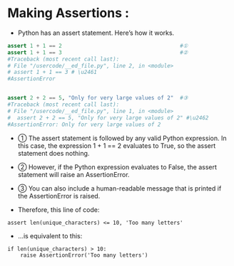 # Making Assertions :

- Python has an assert statement. Here’s how it works.

```python
assert 1 + 1 == 2                                     #①
assert 1 + 1 == 3                                     #②
#Traceback (most recent call last):
# File "/usercode/__ed_file.py", line 2, in <module>
# assert 1 + 1 == 3 # \u2461
#AssertionError


assert 2 + 2 == 5, "Only for very large values of 2"  #③
#Traceback (most recent call last):
# File "/usercode/__ed_file.py", line 1, in <module>
#  assert 2 + 2 == 5, "Only for very large values of 2" #\u2462
#AssertionError: Only for very large values of 2
```

- ① The assert statement is followed by any valid Python expression. In this case, the expression 1 + 1 == 2 evaluates to True, so the assert statement does nothing.
- ② However, if the Python expression evaluates to False, the assert statement will raise an AssertionError.
- ③ You can also include a human-readable message that is printed if the AssertionError is raised.

- Therefore, this line of code:
```
assert len(unique_characters) <= 10, 'Too many letters'
```

- …is equivalent to this:
```
if len(unique_characters) > 10:
    raise AssertionError('Too many letters')
```


